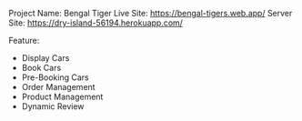 Project Name: Bengal Tiger
Live Site: https://bengal-tigers.web.app/
Server Site: https://dry-island-56194.herokuapp.com/

Feature:
- Display Cars
- Book Cars
- Pre-Booking Cars
- Order Management
- Product Management
- Dynamic Review